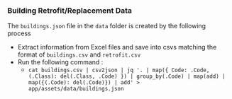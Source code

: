 ### Building Retrofit/Replacement Data

The `buildings.json` file in the `data` folder is created by the following process

- Extract information from Excel files and save into csvs matching the format of `buildings.csv` and `retrofit.csv`
- Run the following command :
  - `cat buildings.csv | csv2json | jq '. | map({ Code: .Code, (.Class): del(.Class, .Code) }) | group_by(.Code) | map(add) | map({(.Code): del(.Code)}) | add' > app/assets/data/buildings.json`
